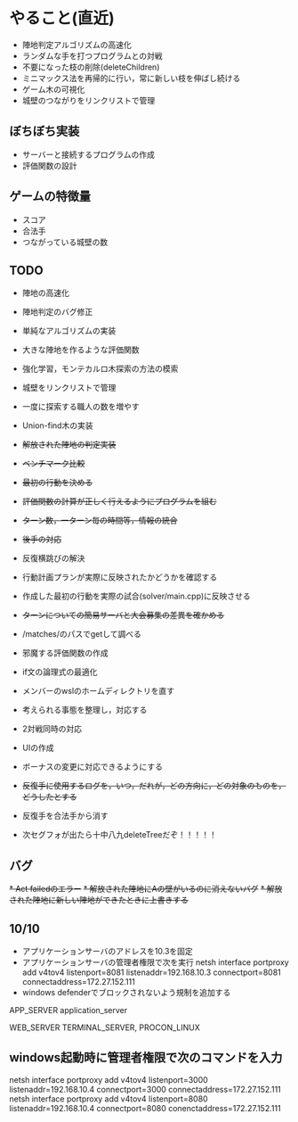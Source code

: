 # やること(直近)

* 陣地判定アルゴリズムの高速化
* ランダムな手を打つプログラムとの対戦
* 不要になった枝の削除(deleteChildren)
* ミニマックス法を再帰的に行い，常に新しい枝を伸ばし続ける
* ゲーム木の可視化
* 城壁のつながりをリンクリストで管理

## ぼちぼち実装

* サーバーと接続するプログラムの作成
* 評価関数の設計

## ゲームの特徴量

* スコア
* 合法手
* つながっている城壁の数

## TODO

* 陣地の高速化
* 陣地判定のバグ修正
* 単純なアルゴリズムの実装
* 大きな陣地を作るような評価関数
* 強化学習，モンテカルロ木探索の方法の模索
* 城壁をリンクリストで管理
* 一度に探索する職人の数を増やす

* Union-find木の実装
* ~~解放された陣地の判定実装~~
* ~~ベンチマーク比較~~
* ~~最初の行動を決める~~
* ~~評価関数の計算が正しく行えるようにプログラムを組む~~
* ~~ターン数，一ターン毎の時間等，情報の統合~~
* ~~後手の対応~~
* 反復横跳びの解決
* 行動計画プランが実際に反映されたかどうかを確認する
* 作成した最初の行動を実際の試合(solver/main.cpp)に反映させる
* ~~ターンについての簡易サーバと大会募集の差異を確かめる~~
* /matches/のパスでgetして調べる
* 邪魔する評価関数の作成
* if文の論理式の最適化
* メンバーのwslのホームディレクトリを直す
* 考えられる事態を整理し，対応する
* 2対戦同時の対応
* UIの作成
* ボーナスの変更に対応できるようにする
* ~~反復手に使用するログを，いつ，だれが，どの方向に，どの対象のものを，どうしたとする~~
* 反復手を合法手から消す

* 次セグフォが出たら十中八九deleteTreeだぞ！！！！！
## バグ

~~* Act failedのエラー~~
~~* 解放された陣地にAの壁がいるのに消えないバグ~~
~~* 解放された陣地に新しい陣地ができたときに上書きする~~

## 10/10
* アプリケーションサーバのアドレスを10.3を固定
* アプリケーションサーバの管理者権限で次を実行
  netsh interface portproxy add v4tov4 listenport=8081 listenaddr=192.168.10.3 connectport=8081 connectaddress=172.27.152.111
* windows defenderでブロックされないよう規制を追加する

APP_SERVER
application_server

WEB_SERVER
TERMINAL_SERVER,
PROCON_LINUX

## windows起動時に管理者権限で次のコマンドを入力
netsh interface portproxy add v4tov4 listenport=3000 listenaddr=192.168.10.4 connectport=3000 connectaddress=172.27.152.111
netsh interface portproxy add v4tov4 listenport=8080 listenaddr=192.168.10.4 connectport=8080 conenctaddress=172.27.152.111